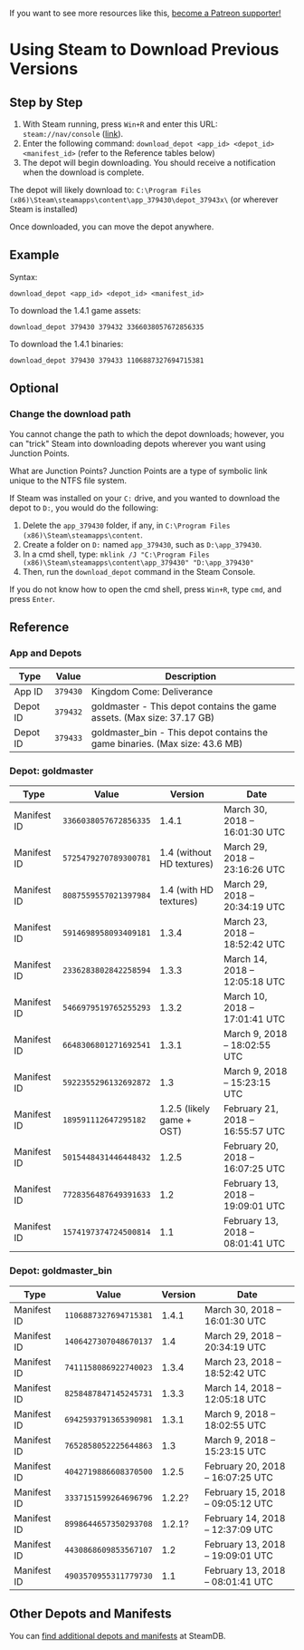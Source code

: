 <!-- TITLE: Using Steam to Download Previous Versions -->

If you want to see more resources like this, [become a Patreon supporter!](https://www.patreon.com/fireundubh) 

# Using Steam to Download Previous Versions
## Step by Step

1. With Steam running, press `Win+R` and enter this URL: `steam://nav/console` ([link](steam://nav/console)).
2. Enter the following command: `download_depot <app_id> <depot_id> <manifest_id>` (refer to the Reference tables below)
3. The depot will begin downloading. You should receive a notification when the download is complete.

The depot will likely download to: `C:\Program Files (x86)\Steam\steamapps\content\app_379430\depot_37943x\` (or wherever Steam is installed)

Once downloaded, you can move the depot anywhere.

## Example

Syntax:

```
download_depot <app_id> <depot_id> <manifest_id>
```


To download the 1.4.1 game assets:

```
download_depot 379430 379432 3366038057672856335
```

To download the 1.4.1 binaries:

```
download_depot 379430 379433 1106887327694715381
```

## Optional

### Change the download path

You cannot change the path to which the depot downloads; however, you can "trick" Steam into downloading depots wherever you want using Junction Points.

What are Junction Points? Junction Points are a type of symbolic link unique to the NTFS file system.

If Steam was installed on your `C:` drive, and you wanted to download the depot to `D:`, you would do the following:

1. Delete the `app_379430` folder, if any, in `C:\Program Files (x86)\Steam\steamapps\content`.
2. Create a folder on `D:` named `app_379430`, such as `D:\app_379430`.
3. In a cmd shell, type: `mklink /J "C:\Program Files (x86)\Steam\steamapps\content\app_379430" "D:\app_379430"`
4. Then, run the `download_depot` command in the Steam Console.

If you do not know how to open the cmd shell, press `Win+R`, type `cmd`, and press `Enter`.

## Reference

### App and Depots

Type | Value | Description
--- | --- | ---
App ID | `379430` | Kingdom Come: Deliverance
Depot ID | `379432` | goldmaster - This depot contains the game assets. (Max size: 37.17 GB)
Depot ID | `379433` | goldmaster_bin - This depot contains the game binaries. (Max size: 43.6 MB)

### Depot: goldmaster

Type | Value | Version | Date
--- | --- | --- | ---
Manifest ID | `3366038057672856335` | 1.4.1 | March 30, 2018 – 16:01:30 UTC
Manifest ID | `5725479270789300781` | 1.4 (without HD textures) | March 29, 2018 – 23:16:26 UTC 
Manifest ID | `8087559557021397984` | 1.4 (with HD textures) | March 29, 2018 – 20:34:19 UTC
Manifest ID | `5914698958093409181` | 1.3.4 | March 23, 2018 – 18:52:42 UTC
Manifest ID | `2336283802842258594` | 1.3.3 | March 14, 2018 – 12:05:18 UTC
Manifest ID | `5466979519765255293` | 1.3.2 | March 10, 2018 – 17:01:41 UTC
Manifest ID | `6648306801271692541` | 1.3.1 | March 9, 2018 – 18:02:55 UTC
Manifest ID | `5922355296132692872` | 1.3 | March 9, 2018 – 15:23:15 UTC
Manifest ID | `189591112647295182`| 1.2.5 (likely game + OST) | February 21, 2018 – 16:55:57 UTC
Manifest ID | `5015448431446448432` | 1.2.5 | February 20, 2018 – 16:07:25 UTC
Manifest ID | `7728356487649391633` | 1.2 | February 13, 2018 – 19:09:01 UTC
Manifest ID | `1574197374724500814` | 1.1 | February 13, 2018 – 08:01:41 UTC

### Depot: goldmaster_bin

Type | Value | Version | Date
--- | --- | --- | ---
Manifest ID | `1106887327694715381` | 1.4.1 | March 30, 2018 – 16:01:30 UTC
Manifest ID | `1406427307048670137` | 1.4 | March 29, 2018 – 20:34:19 UTC
Manifest ID | `7411158086922740023` | 1.3.4 | March 23, 2018 – 18:52:42 UTC
Manifest ID | `8258487847145245731` | 1.3.3 | March 14, 2018 – 12:05:18 UTC
Manifest ID | `6942593791365390981` | 1.3.1 | March 9, 2018 – 18:02:55 UTC
Manifest ID | `7652858052225644863` | 1.3 | March 9, 2018 – 15:23:15 UTC
Manifest ID | `4042719886608370500` | 1.2.5 | February 20, 2018 – 16:07:25 UTC
Manifest ID | `3337151599264696796` | 1.2.2? | February 15, 2018 – 09:05:12 UTC
Manifest ID | `8998644657350293708` | 1.2.1? | February 14, 2018 – 12:37:09 UTC
Manifest ID | `4430868609853567107` | 1.2 | February 13, 2018 – 19:09:01 UTC
Manifest ID | `4903570955311779730` | 1.1 | February 13, 2018 – 08:01:41 UTC

## Other Depots and Manifests

You can [find additional depots and manifests](https://steamdb.info/app/379430/depots/) at SteamDB.